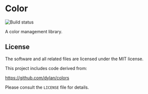 # Color

![Build status](https://travis-ci.org/reizu/swift-color.svg?branch=master)

A color management library.

## License

The software and all related files are licensed under the MIT license.

This project includes code derived from:

https://github.com/dylan/colors

Please consult the `LICENSE` file for details.
